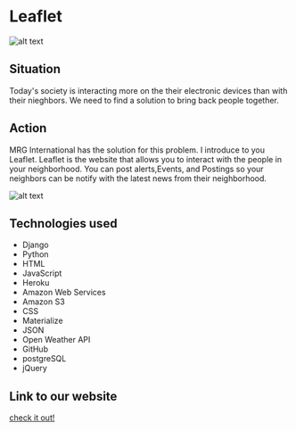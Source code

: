 # Leaflet 
![alt text](https://i.imgur.com/poEeV4d.png)




## Situation 
Today's society is interacting more on the their electronic devices than with their nieghbors. We need to find a solution to bring back people together. 




## Action 
MRG International has the solution for this problem. I introduce to you Leaflet. Leaflet is the website that allows you to interact with the people in your neighborhood. You can post alerts,Events, and Postings so your neighbors can be notify with the latest news from their neighborhood.



![alt text](https://i.imgur.com/l5gId7E.png)





## Technologies used 

* Django 
* Python 
* HTML 
* JavaScript
* Heroku 
* Amazon Web Services 
* Amazon S3
* CSS 
* Materialize 
* JSON 
* Open Weather API 
* GitHub 
* postgreSQL
* jQuery


## Link to our website 

[check it out!](https://mgr-leaflet.herokuapp.com)
